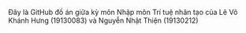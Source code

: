 Đây là GitHub đồ án giữa kỳ môn Nhập môn Trí tuệ nhân tạo của Lê Võ Khánh Hưng (19130083) và Nguyễn Nhật Thiện (19130212)
